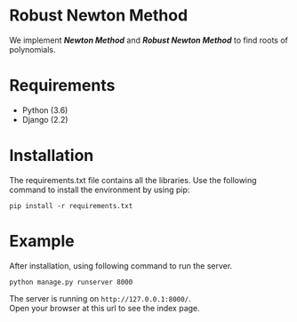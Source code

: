 # Robust Newton Method
We implement ***Newton Method*** and ***Robust Newton Method*** to find roots of polynomials.

# Requirements
* Python (3.6)
* Django (2.2)

# Installation
The requirements.txt file contains all the libraries.
Use the following command to install the environment by using pip:
```
pip install -r requirements.txt
```
# Example
After installation, using following command to run the server.
```
python manage.py runserver 8000
```
The server is running on `http://127.0.0.1:8000/`. <br>
Open your browser at this url to see the index page.
